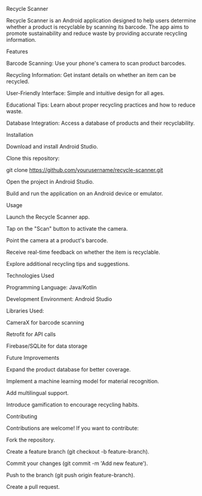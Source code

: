 Recycle Scanner

Recycle Scanner is an Android application designed to help users determine whether a product is recyclable by scanning its barcode. The app aims to promote sustainability and reduce waste by providing accurate recycling information.

Features

Barcode Scanning: Use your phone's camera to scan product barcodes.

Recycling Information: Get instant details on whether an item can be recycled.

User-Friendly Interface: Simple and intuitive design for all ages.

Educational Tips: Learn about proper recycling practices and how to reduce waste.

Database Integration: Access a database of products and their recyclability.

Installation

Download and install Android Studio.

Clone this repository:

git clone https://github.com/yourusername/recycle-scanner.git

Open the project in Android Studio.

Build and run the application on an Android device or emulator.

Usage

Launch the Recycle Scanner app.

Tap on the "Scan" button to activate the camera.

Point the camera at a product's barcode.

Receive real-time feedback on whether the item is recyclable.

Explore additional recycling tips and suggestions.

Technologies Used

Programming Language: Java/Kotlin

Development Environment: Android Studio

Libraries Used:

CameraX for barcode scanning

Retrofit for API calls

Firebase/SQLite for data storage

Future Improvements

Expand the product database for better coverage.

Implement a machine learning model for material recognition.

Add multilingual support.

Introduce gamification to encourage recycling habits.

Contributing

Contributions are welcome! If you want to contribute:

Fork the repository.

Create a feature branch (git checkout -b feature-branch).

Commit your changes (git commit -m 'Add new feature').

Push to the branch (git push origin feature-branch).

Create a pull request.
